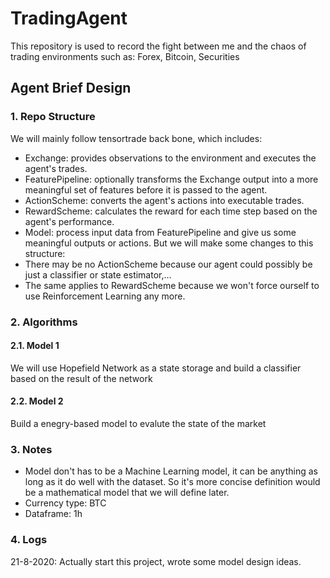 # TradingAgent

This repository is used to record the fight between me and the chaos of trading environments such as: Forex, Bitcoin, Securities

## Agent Brief Design

### 1. Repo Structure

We will mainly follow tensortrade back bone, which includes:
- Exchange: provides observations to the environment and executes the agent's trades.
- FeaturePipeline: optionally transforms the Exchange output into a more meaningful set of features before it is passed to the agent.
- ActionScheme: converts the agent's actions into executable trades.
- RewardScheme: calculates the reward for each time step based on the agent's performance.
- Model: process input data from FeaturePipeline and give us some meaningful outputs or actions.
But we will make some changes to this structure:
- There may be no ActionScheme because our agent could possibly be just a classifier or state estimator,...
- The same applies to RewardScheme because we won't force ourself to use Reinforcement Learning any more.

### 2. Algorithms

#### 2.1. Model 1

We will use Hopefield Network as a state storage and build a classifier based on the result of the network

#### 2.2. Model 2

Build a enegry-based model to evalute the state of the market

### 3. Notes

- Model don't has to be a Machine Learning model, it can be anything as long as it do well with the dataset.
So it's more concise definition would be a mathematical model that we will define later.
- Currency type: BTC
- Dataframe: 1h
### 4. Logs
21-8-2020: Actually start this project, wrote some model design ideas.
